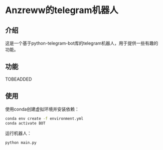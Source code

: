 # Anzreww的telegram机器人

## 介绍

这是一个基于python-telegram-bot库的telegram机器人，用于提供一些有趣的功能。

## 功能

TOBEADDED

## 使用

使用conda创建虚拟环境并安装依赖：

```bash
conda env create -f environment.yml
conda activate BOT
```

运行机器人：

```bash
python main.py
```